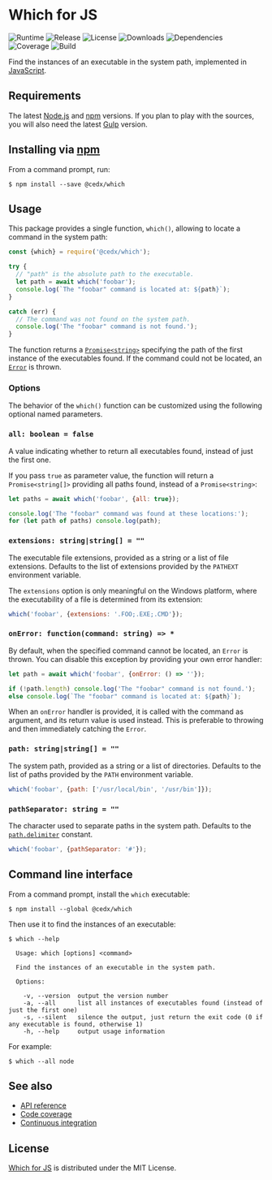 # Which for JS
![Runtime](https://img.shields.io/badge/node-%3E%3D8.6-brightgreen.svg) ![Release](https://img.shields.io/npm/v/@cedx/which.svg) ![License](https://img.shields.io/npm/l/@cedx/which.svg) ![Downloads](https://img.shields.io/npm/dt/@cedx/which.svg) ![Dependencies](https://david-dm.org/cedx/which.js.svg) ![Coverage](https://coveralls.io/repos/github/cedx/which.js/badge.svg) ![Build](https://travis-ci.org/cedx/which.js.svg)

Find the instances of an executable in the system path, implemented in [JavaScript](https://developer.mozilla.org/en-US/docs/Web/JavaScript).

## Requirements
The latest [Node.js](https://nodejs.org) and [npm](https://www.npmjs.com) versions.
If you plan to play with the sources, you will also need the latest [Gulp](http://gulpjs.com) version.

## Installing via [npm](https://www.npmjs.com)
From a command prompt, run:

```shell
$ npm install --save @cedx/which
```

## Usage
This package provides a single function, `which()`, allowing to locate a command in the system path:

```javascript
const {which} = require('@cedx/which');

try {
  // "path" is the absolute path to the executable.
  let path = await which('foobar');
  console.log(`The "foobar" command is located at: ${path}`);
}

catch (err) {
  // The command was not found on the system path.
  console.log('The "foobar" command is not found.');
}
```

The function returns a [`Promise<string>`](https://developer.mozilla.org/en-US/docs/Web/JavaScript/Reference/Global_Objects/Promise) specifying the path of the first instance of the executables found. If the command could not be located, an [`Error`](https://developer.mozilla.org/en-US/docs/Web/JavaScript/Reference/Global_Objects/Error) is thrown.

### Options
The behavior of the `which()` function can be customized using the following optional named parameters.

### `all: boolean = false`
A value indicating whether to return all executables found, instead of just the first one.

If you pass `true` as parameter value, the function will return a `Promise<string[]>` providing all paths found, instead of a `Promise<string>`:

```javascript
let paths = await which('foobar', {all: true});

console.log('The "foobar" command was found at these locations:');
for (let path of paths) console.log(path);
```

### `extensions: string|string[] = ""`
The executable file extensions, provided as a string or a list of file extensions. Defaults to the list of extensions provided by the `PATHEXT` environment variable.

The `extensions` option is only meaningful on the Windows platform, where the executability of a file is determined from its extension:

```javascript
which('foobar', {extensions: '.FOO;.EXE;.CMD'});
```

### `onError: function(command: string) => *`
By default, when the specified command cannot be located, an `Error` is thrown. You can disable this exception by providing your own error handler:

```javascript
let path = await which('foobar', {onError: () => ''});

if (!path.length) console.log('The "foobar" command is not found.');
else console.log(`The "foobar" command is located at: ${path}`);
```

When an `onError` handler is provided, it is called with the command as argument, and its return value is used instead. This is preferable to throwing and then immediately catching the `Error`.

### `path: string|string[] = ""`
The system path, provided as a string or a list of directories. Defaults to the list of paths provided by the `PATH` environment variable.

```javascript
which('foobar', {path: ['/usr/local/bin', '/usr/bin']});
```

### `pathSeparator: string = ""`
The character used to separate paths in the system path. Defaults to the [`path.delimiter`](https://nodejs.org/api/path.html#path_path_delimiter) constant.

```javascript
which('foobar', {pathSeparator: '#'});
```

## Command line interface
From a command prompt, install the `which` executable:

```shell
$ npm install --global @cedx/which
```

Then use it to find the instances of an executable:

```shell
$ which --help

  Usage: which [options] <command>

  Find the instances of an executable in the system path.

  Options:

    -v, --version  output the version number
    -a, --all      list all instances of executables found (instead of just the first one)
    -s, --silent   silence the output, just return the exit code (0 if any executable is found, otherwise 1)
    -h, --help     output usage information
```

For example:

```shell
$ which --all node
```

## See also
- [API reference](https://cedx.github.io/which.js)
- [Code coverage](https://coveralls.io/github/cedx/which.js)
- [Continuous integration](https://travis-ci.org/cedx/which.js)

## License
[Which for JS](https://github.com/cedx/which.js) is distributed under the MIT License.
